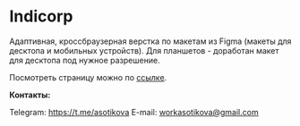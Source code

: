 # Indicorp

Адаптивная, кроссбраузерная верстка по макетам из Figma (макеты для десктопа и мобильных устройств).
Для планшетов - доработан макет для десктопа под нужное разрешение.

Посмотреть страницу можно по [ссылке](https://asotikovasvetlana.github.io/indicorp/).

**Контакты:**

Telegram: https://t.me/asotikova
E-mail: workasotikova@gmail.com



